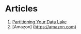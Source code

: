 # Articles

1. [Partitioning Your Data Lake](partitioning_your_data_lake.md)
2. [Amazon] (https://amazon.com)
